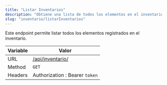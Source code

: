 ```yaml
---
title: "Listar Inventarios"
description: "Obtiene una lista de todos los elementos en el inventario."
slug: "inventario/listarInventarios"
---
```


Este endpoint permite listar todos los elementos registrados en el inventario.

| Variable | Valor                                      |
| -------- | ------------------------------------------ |
| URL      | [/api/inventario/](/api/inventario/)      |
| Method   | `GET`                                      |
| Headers  | Authorization : Bearer `token`            |
